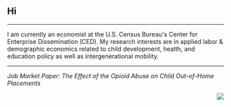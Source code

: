 
## Hi

---

I am currently an economist at the U.S. Census Bureau's Center for Enterprise Dissemination (CED). My research interests are in applied labor & demographic economics related to child development, health, and education policy as well as intergenerational mobility.

---

*Job Market Paper: The Effect of the Opioid Abuse on Child Out-of-Home Placements*

<img style="float: right;" src="https://media-exp1.licdn.com/dms/image/C5603AQFZTtTMKtNqzA/profile-displayphoto-shrink_800_800/0/1571363370391?e=1635379200&v=beta&t=OJg1G7cGSJSy6LVnShgI75ATxBkx62VBDi91ds18VQo">

